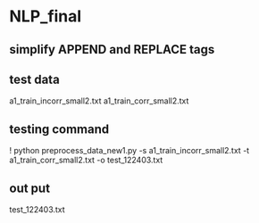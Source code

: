 # NLP_final

## simplify APPEND and REPLACE tags

## test data
a1_train_incorr_small2.txt 
a1_train_corr_small2.txt

## testing command
! python preprocess_data_new1.py -s a1_train_incorr_small2.txt -t a1_train_corr_small2.txt -o test_122403.txt

## out put
test_122403.txt
